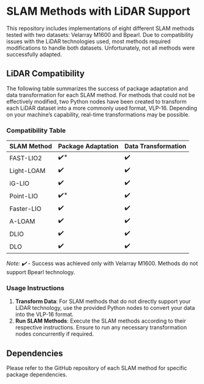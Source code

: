 # SLAM Methods with LiDAR Support

This repository includes implementations of eight different SLAM methods tested with two datasets: Velarray M1600 and Bpearl. Due to compatibility issues with the LiDAR technologies used, most methods required modifications to handle both datasets. Unfortunately, not all methods were successfully adapted.

## LiDAR Compatibility

The following table summarizes the success of package adaptation and data transformation for each SLAM method. For methods that could not be effectively modified, two Python nodes have been created to transform each LiDAR dataset into a more commonly used format, VLP-16. Depending on your machine’s capability, real-time transformations may be possible.

### Compatibility Table

| **SLAM Method**  | **Package Adaptation** | **Data Transformation** |
|------------------|------------------------|--------------------------|
| FAST-LIO2        | ✔️*                    | ✔️                       |
| Light-LOAM       | ✔️                     | ✔️                       |
| iG-LIO           | ✔️                     | ✔️                       |
| Point-LIO        | ✔️*                    | ✔️                       |
| Faster-LIO       | ✔️                     | ✔️                       |
| A-LOAM           | ✔️                     | ✔️                       |
| DLIO             | ✔️                     | ✔️                       |
| DLO              | ✔️                     | ✔️                       |

*Note: ✔️* - Success was achieved only with Velarray M1600. Methods do not support Bpearl technology.

### Usage Instructions

1. **Transform Data**: For SLAM methods that do not directly support your LiDAR technology, use the provided Python nodes to convert your data into the VLP-16 format.
2. **Run SLAM Methods**: Execute the SLAM methods according to their respective instructions. Ensure to run any necessary transformation nodes concurrently if required.

## Dependencies

Please refer to the GitHub repository of each SLAM method for specific package dependencies.
